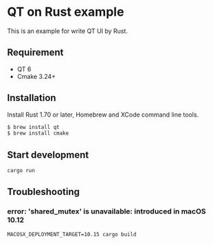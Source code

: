 # QT on Rust example

This is an example for write QT UI by Rust.

## Requirement

- QT 6
- Cmake 3.24+

## Installation

Install Rust 1.70 or later, Homebrew and XCode command line tools.

```bash
$ brew install qt
$ brew install cmake
```

## Start development

```bash
cargo run
```

## Troubleshooting

### error: 'shared_mutex' is unavailable: introduced in macOS 10.12

```
MACOSX_DEPLOYMENT_TARGET=10.15 cargo build
```

